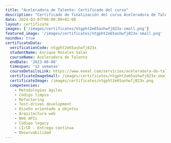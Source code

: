 ```yaml
---
title: "Aceleradora de Talento: Certificado del curso"
description: "Certificado de finalización del curso Aceleradora de Talento para Enrique Rosales Salas."
date: 2024-03-07T00:00:00+02:00
layout: certificate
images: ['/images/certificates/ntgpht2e65ashwfj823x-small.png']
featured_image: '/images/certificates/ntgpht2e65ashwfj823x-small.png'
noindex: true
certificateData:
  verificationCode: ntgpht2e65ashwfj823x 
  studentName: Enrique Rosales Salas
  courseName: Aceleradora de Talento
  endDate: '2023-06-08'
  timespan: '12 semanas'
  courseDetailsLink: https://www.exeal.com/servicios/aceleradora-de-talento/
  certificateImageSmall: /images/certificates/ntgpht2e65ashwfj823x-small.png
  certificateImage: /images/certificates/ntgpht2e65ashwfj823x.png
  competencies:
    - Metodologías ágiles
    - Código limpio
    - Refactoring
    - Test-driven development
    - Diseño orientado a objetos
    - Arquitectura web
    - Web APIs
    - Código legacy
    - CI/CD - Entrega continua
    - Observabilidad
---
```

